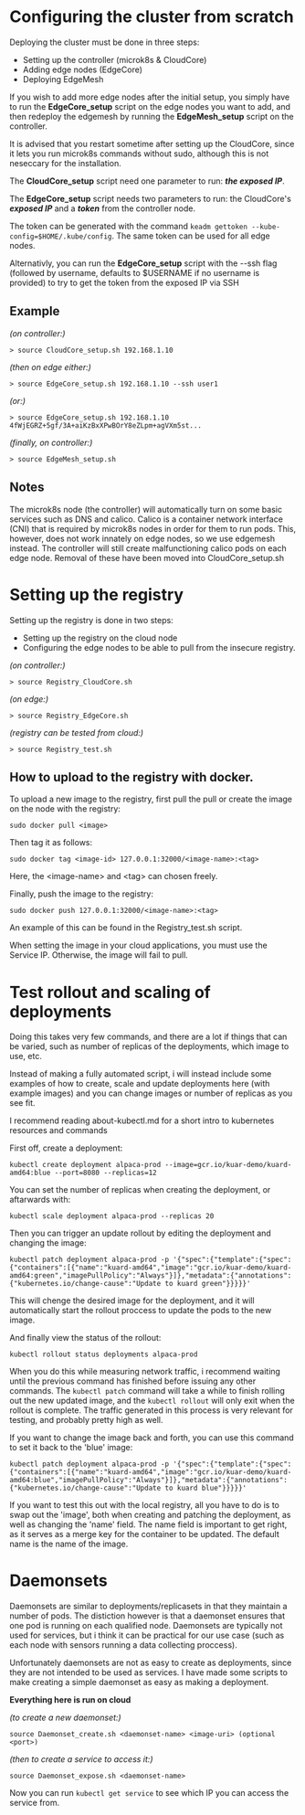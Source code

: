 # Configuring the cluster from scratch

Deploying the cluster must be done in three steps:
- Setting up the controller (microk8s & CloudCore)
- Adding edge nodes (EdgeCore)
- Deploying EdgeMesh

If you wish to add more edge nodes after the initial setup, you simply have to run the **EdgeCore_setup** script on the edge nodes you want to add, and then redeploy the edgemesh by running the **EdgeMesh_setup** script on the controller.

It is advised that you restart sometime after setting up the CloudCore, since it lets you run microk8s commands without sudo, although this is not neseccary for the installation.

The **CloudCore_setup** script need one parameter to run: ***the exposed IP***.

The **EdgeCore_setup** script needs two parameters to run: the CloudCore's ***exposed IP*** and a ***token*** from the controller node.

The token can be generated with the command `keadm gettoken --kube-config=$HOME/.kube/config`. The same token can be used for all edge nodes.

Alternativly, you can run the **EdgeCore_setup** script with the --ssh flag (followed by username, defaults to $USERNAME if no username is provided) to try to get the token from the exposed IP via SSH

## Example
*(on controller:)*

`> source CloudCore_setup.sh 192.168.1.10`

*(then on edge either:)*

`> source EdgeCore_setup.sh 192.168.1.10 --ssh user1`

*(or:)*

`> source EdgeCore_setup.sh 192.168.1.10 4fWjEGRZ+5gf/3A+aiKzBxXPwBOrY8eZLpm+agVXm5st...`

*(finally, on controller:)*

`> source EdgeMesh_setup.sh`

## Notes
The microk8s node (the controller) will automatically turn on some basic services such as DNS and calico.
Calico is a container network interface (CNI) that is required by microk8s nodes in order for them to run pods. This, however, does not work innately on edge nodes, so we use edgemesh instead. The controller will still create malfunctioning calico pods on each edge node. Removal of these have been moved into CloudCore_setup.sh

# Setting up the registry

Setting up the registry is done in two steps:
- Setting up the registry on the cloud node
- Configuring the edge nodes to be able to pull from the insecure registry.

*(on controller:)*

`> source Registry_CloudCore.sh`

*(on edge:)*

`> source Registry_EdgeCore.sh`

*(registry can be tested from cloud:)*

`> source Registry_test.sh` 

## How to upload to the registry with docker.

To upload a new image to the registry, first pull the pull or create the image on the node with the registry:

`sudo docker pull <image>`

Then tag it as follows:

`sudo docker tag <image-id> 127.0.0.1:32000/<image-name>:<tag>`

Here, the \<image-name\> and \<tag\> can chosen freely.


Finally, push the image to the registry:

`sudo docker push 127.0.0.1:32000/<image-name>:<tag>`

An example of this can be found in the Registry_test.sh script.

When setting the image in your cloud applications, you must use the Service IP. Otherwise, the image will fail to pull.

# Test rollout and scaling of deployments

Doing this takes very few commands, and there are a lot if things that can be varied, such as number of replicas of the deployments, which image to use, etc.

Instead of making a fully automated script, i will instead include some examples of how to create, scale and update deployments here (with example images) and you can change images or number of replicas as you see fit.

I recommend reading about-kubectl.md for a short intro to kubernetes resources and commands

First off, create a deployment:

`kubectl create deployment alpaca-prod --image=gcr.io/kuar-demo/kuard-amd64:blue --port=8080 --replicas=12`

You can set the number of replicas when creating the deployment, or aftarwards with:

`kubectl scale deployment alpaca-prod --replicas 20`

Then you can trigger an update rollout by editing the deployment and changing the image:

`kubectl patch deployment alpaca-prod -p '{"spec":{"template":{"spec":{"containers":[{"name":"kuard-amd64","image":"gcr.io/kuar-demo/kuard-amd64:green","imagePullPolicy":"Always"}]},"metadata":{"annotations":{"kubernetes.io/change-cause":"Update to kuard green"}}}}}'` 

This will chenge the desired image for the deployment, and it will automatically start the rollout proccess to update the pods to the new image.

And finally view the status of the rollout:

`kubectl rollout status deployments alpaca-prod`

When you do this while measuring network traffic, i recommend waiting until the previous command has finished before issuing any other commands. The `kubectl patch` command will take a while to finish rolling out the new updated image, and the `kubectl rollout` will only exit when the rollout is complete. The traffic generated in this process is very relevant for testing, and probably pretty high as well.

If you want to change the image back and forth, you can use this command to set it back to the 'blue' image:

`kubectl patch deployment alpaca-prod -p '{"spec":{"template":{"spec":{"containers":[{"name":"kuard-amd64","image":"gcr.io/kuar-demo/kuard-amd64:blue","imagePullPolicy":"Always"}]},"metadata":{"annotations":{"kubernetes.io/change-cause":"Update to kuard blue"}}}}}'`

If you want to test this out with the local registry, all you have to do is to swap out the 'image', both when creating and patching the deployment, as well as changing the 'name' field. The name field is important to get right, as it serves as a merge key for the container to be updated. The default name is the name of the image.

# Daemonsets

Daemonsets are similar to deployments/replicasets in that they maintain a number of pods. The distiction however is that a daemonset ensures that one pod is running on each qualified node. Daemonsets are typically not used for services, but i think it can be practical for our use case (such as each node with sensors running a data collecting proccess).

Unfortunately daemonsets are not as easy to create as deployments, since they are not intended to be used as services. I have made some scripts to make creating a simple daemonset as easy as making a deployment.

**Everything here is run on cloud**

*(to create a new daemonset:)*

`source Daemonset_create.sh <daemonset-name> <image-uri> (optional <port>)`

*(then to create a service to access it:)*

`source Daemonset_expose.sh <daemonset-name>`

Now you can run `kubectl get service` to see which IP you can access the service from.
